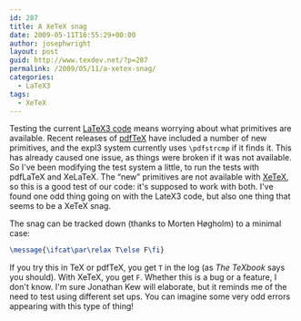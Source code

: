 ```yaml
---
id: 287
title: A XeTeX snag
date: 2009-05-11T16:55:29+00:00
author: josephwright
layout: post
guid: http://www.texdev.net/?p=287
permalink: /2009/05/11/a-xetex-snag/
categories:
  - LaTeX3
tags:
  - XeTeX
---
```

Testing the current [LaTeX3 code](https://www.latex-project.org/code.html) means worrying about what primitives are available. Recent releases of [pdfTeX](http://www.pdftex.org) have included a number of new primitives, and the expl3 system currently uses `\pdfstrcmp` if it finds it. This has already caused one issue, as things were broken if it was not available. So I've been modifying the test system a little, to run the tests with pdfLaTeX and XeLaTeX. The “new” primitives are not available with [XeTeX](http://scripts.sil.org/cms/scripts/page.php?site_id=nrsi&amp;id=XeTeX), so this is a good test of our code: it's supposed to work with both. I've found one odd thing going on with the LateX3 code, but also one thing that seems to be a XeTeX snag.

The snag can be tracked down (thanks to Morten Høgholm) to a minimal case:

```latex
\message{\ifcat\par\relax T\else F\fi}
```

If you try this in TeX or pdfTeX, you get `T` in the log (as _The TeXbook_ says you should). With XeTeX, you get `F`. Whether this is a bug or a feature, I don't know. I'm sure Jonathan Kew will elaborate, but it reminds me of the need to test using different set ups. You can imagine some very odd errors appearing with this type of thing!
